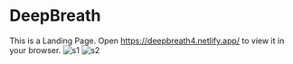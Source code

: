 # DeepBreath
This is a Landing Page. Open https://deepbreath4.netlify.app/ to view it in your browser.
![s1](https://github.com/PariBainsla/OCTANET_APRIL/assets/153187084/75c0998d-136b-4bcb-a37d-d44ddec1849b)
![s2](https://github.com/PariBainsla/OCTANET_APRIL/assets/153187084/9fcb2593-8eb2-4351-99ae-531d1378b950)
